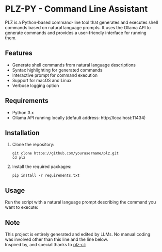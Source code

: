 # PLZ-PY - Command Line Assistant

PLZ is a Python-based command-line tool that generates and executes shell commands based on natural language prompts. It uses the Ollama API to generate commands and provides a user-friendly interface for running them.

## Features

- Generate shell commands from natural language descriptions
- Syntax highlighting for generated commands
- Interactive prompt for command execution
- Support for macOS and Linux
- Verbose logging option

## Requirements

- Python 3.x
- Ollama API running locally (default address: http://localhost:11434)

## Installation

1. Clone the repository:
   ```
   git clone https://github.com/yourusername/plz.git
   cd plz
   ```

2. Install the required packages:
   ```
   pip install -r requirements.txt
   ```

## Usage

Run the script with a natural language prompt describing the command you want to execute:

## Note

This project is entirely generated and edited by LLMs. No manual coding was involved other than this line and the line below.  
Inspired by, and special thanks to [plz-cli](https://github.com/m1guelpf/plz-cli)  